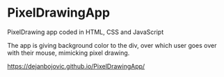 # PixelDrawingApp
PixelDrawing app coded in HTML, CSS and JavaScript

The app is giving background color to the div, over which user goes over with their mouse, mimicking pixel drawing.

https://dejanbojovic.github.io/PixelDrawingApp/
